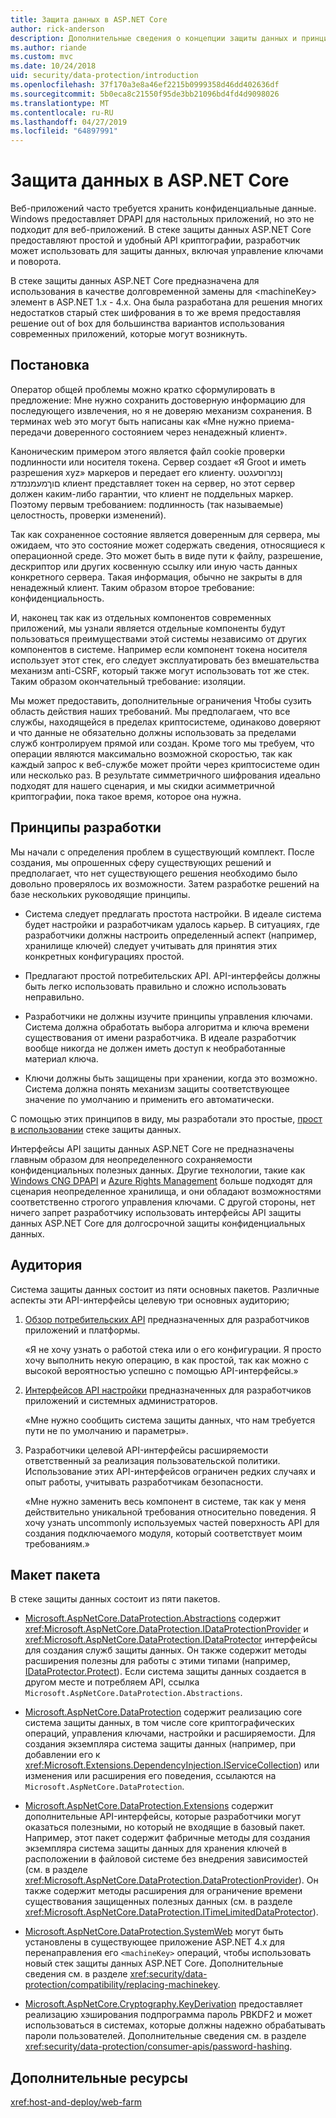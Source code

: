 ```yaml
---
title: Защита данных в ASP.NET Core
author: rick-anderson
description: Дополнительные сведения о концепции защиты данных и принципы проектирования API защиты данных ASP.NET Core.
ms.author: riande
ms.custom: mvc
ms.date: 10/24/2018
uid: security/data-protection/introduction
ms.openlocfilehash: 37f170a3e8a46ef2215b0999358d46dd402636df
ms.sourcegitcommit: 5b0eca8c21550f95de3bb21096bd4fd4d9098026
ms.translationtype: MT
ms.contentlocale: ru-RU
ms.lasthandoff: 04/27/2019
ms.locfileid: "64897991"
---
```

# <a name="aspnet-core-data-protection"></a>Защита данных в ASP.NET Core

Веб-приложений часто требуется хранить конфиденциальные данные. Windows предоставляет DPAPI для настольных приложений, но это не подходит для веб-приложений. В стеке защиты данных ASP.NET Core предоставляют простой и удобный API криптографии, разработчик может использовать для защиты данных, включая управление ключами и поворота.

В стеке защиты данных ASP.NET Core предназначена для использования в качестве долговременной замены для &lt;machineKey&gt; элемент в ASP.NET 1.x - 4.x. Она была разработана для решения многих недостатков старый стек шифрования в то же время предоставляя решение out of box для большинства вариантов использования современных приложений, которые могут возникнуть.

## <a name="problem-statement"></a>Постановка

Оператор общей проблемы можно кратко сформулировать в предложение: Мне нужно сохранить достоверную информацию для последующего извлечения, но я не доверяю механизм сохранения. В терминах web это могут быть написаны как «Мне нужно приема-передачи доверенного состоянием через ненадежный клиент».

Каноническим примером этого является файл cookie проверки подлинности или носителя токена. Сервер создает «Я Groot и иметь разрешения xyz» маркеров и передает его клиенту. ןנמרוסעגטט םוךמעמנמדמ клиент представляет токен на сервер, но этот сервер должен каким-либо гарантии, что клиент не поддельных маркер. Поэтому первым требованием: подлинность (так называемые) целостность, проверки изменений).

Так как сохраненное состояние является доверенным для сервера, мы ожидаем, что это состояние может содержать сведения, относящиеся к операционной среде. Это может быть в виде пути к файлу, разрешение, дескриптор или других косвенную ссылку или иную часть данных конкретного сервера. Такая информация, обычно не закрыты в для ненадежный клиент. Таким образом второе требование: конфиденциальность.

И, наконец так как из отдельных компонентов современных приложений, мы узнали является отдельные компоненты будут пользоваться преимуществами этой системы независимо от других компонентов в системе. Например если компонент токена носителя использует этот стек, его следует эксплуатировать без вмешательства механизм anti-CSRF, который также могут использовать тот же стек. Таким образом окончательный требование: изоляции.

Мы может предоставить, дополнительные ограничения Чтобы сузить область действия наших требований. Мы предполагаем, что все службы, находящейся в пределах криптосистеме, одинаково доверяют и что данные не обязательно должны использовать за пределами служб контролируем прямой или создан. Кроме того мы требуем, что операции являются максимально возможной скоростью, так как каждый запрос к веб-службе может пройти через криптосистеме один или несколько раз. В результате симметричного шифрования идеально подходят для нашего сценария, и мы скидки асимметричной криптографии, пока такое время, которое она нужна.

## <a name="design-philosophy"></a>Принципы разработки

Мы начали с определения проблем в существующий комплект. После создания, мы опрошенных сферу существующих решений и предполагает, что нет существующего решения необходимо было довольно проверялось их возможности. Затем разработке решений на базе нескольких руководящие принципы.

* Система следует предлагать простота настройки. В идеале система будет настройки и разработчикам удалось карьер. В ситуациях, где разработчики должны настроить определенный аспект (например, хранилище ключей) следует учитывать для принятия этих конкретных конфигурациях простой.

* Предлагают простой потребительских API. API-интерфейсы должны быть легко использовать правильно и сложно использовать неправильно.

* Разработчики не должны изучите принципы управления ключами. Система должна обработать выбора алгоритма и ключа времени существования от имени разработчика. В идеале разработчик вообще никогда не должен иметь доступ к необработанные материал ключа.

* Ключи должны быть защищены при хранении, когда это возможно. Система должна понять механизм защиты соответствующее значение по умолчанию и применить его автоматически.

С помощью этих принципов в виду, мы разработали это простые, [прост в использовании](xref:security/data-protection/using-data-protection) стеке защиты данных.

Интерфейсы API защиты данных ASP.NET Core не предназначены главным образом для неопределенного сохраняемости конфиденциальных полезных данных. Другие технологии, такие как [Windows CNG DPAPI](https://msdn.microsoft.com/library/windows/desktop/hh706794%28v=vs.85%29.aspx) и [Azure Rights Management](/rights-management/) больше подходят для сценария неопределенное хранилища, и они обладают возможностями соответственно строгого управления ключами. С другой стороны, нет ничего запрет разработчику использовать интерфейсы API защиты данных ASP.NET Core для долгосрочной защиты конфиденциальных данных.

## <a name="audience"></a>Аудитория

Система защиты данных состоит из пяти основных пакетов. Различные аспекты эти API-интерфейсы целевую три основных аудиторию;

1. [Обзор потребительских API](xref:security/data-protection/consumer-apis/overview) предназначенных для разработчиков приложений и платформы.

   «Я не хочу узнать о работой стека или о его конфигурации. Я просто хочу выполнить некую операцию, в как простой, так как можно с высокой вероятностью успешно с помощью API-интерфейсы.»

2. [Интерфейсов API настройки](xref:security/data-protection/configuration/overview) предназначенных для разработчиков приложений и системных администраторов.

   «Мне нужно сообщить система защиты данных, что нам требуется пути не по умолчанию и параметры».

3. Разработчики целевой API-интерфейсы расширяемости ответственный за реализация пользовательской политики. Использование этих API-интерфейсов ограничен редких случаях и опыт работы, учитывать разработчикам безопасности.

   «Мне нужно заменить весь компонент в системе, так как у меня действительно уникальной требования относительно поведения. Я хочу узнать uncommonly используемых частей поверхность API для создания подключаемого модуля, который соответствует моим требованиям.»

## <a name="package-layout"></a>Макет пакета

В стеке защиты данных состоит из пяти пакетов.

* [Microsoft.AspNetCore.DataProtection.Abstractions](https://www.nuget.org/packages/Microsoft.AspNetCore.DataProtection.Abstractions/) содержит <xref:Microsoft.AspNetCore.DataProtection.IDataProtectionProvider> и <xref:Microsoft.AspNetCore.DataProtection.IDataProtector> интерфейсы для создания служб защиты данных. Он также содержит методы расширения полезны для работы с этими типами (например, [IDataProtector.Protect](xref:Microsoft.AspNetCore.DataProtection.DataProtectionCommonExtensions.Protect*)). Если система защиты данных создается в другом месте и потребляем API, ссылка `Microsoft.AspNetCore.DataProtection.Abstractions`.

* [Microsoft.AspNetCore.DataProtection](https://www.nuget.org/packages/Microsoft.AspNetCore.DataProtection/) содержит реализацию core система защиты данных, в том числе core криптографических операций, управления ключами, настройки и расширяемости. Для создания экземпляра система защиты данных (например, при добавлении его к <xref:Microsoft.Extensions.DependencyInjection.IServiceCollection>) или изменения или расширения его поведения, ссылаются на `Microsoft.AspNetCore.DataProtection`.

* [Microsoft.AspNetCore.DataProtection.Extensions](https://www.nuget.org/packages/Microsoft.AspNetCore.DataProtection.Extensions/) содержит дополнительные API-интерфейсы, которые разработчики могут оказаться полезными, но который не входящие в базовый пакет. Например, этот пакет содержит фабричные методы для создания экземпляра система защиты данных для хранения ключей в расположении в файловой системе без внедрения зависимостей (см. в разделе <xref:Microsoft.AspNetCore.DataProtection.DataProtectionProvider>). Он также содержит методы расширения для ограничение времени существования защищенных полезных данных (см. в разделе <xref:Microsoft.AspNetCore.DataProtection.ITimeLimitedDataProtector>).

* [Microsoft.AspNetCore.DataProtection.SystemWeb](https://www.nuget.org/packages/Microsoft.AspNetCore.DataProtection.SystemWeb/) могут быть установлены в существующее приложение ASP.NET 4.x для перенаправления его `<machineKey>` операций, чтобы использовать новый стек защиты данных ASP.NET Core. Дополнительные сведения см. в разделе <xref:security/data-protection/compatibility/replacing-machinekey>.

* [Microsoft.AspNetCore.Cryptography.KeyDerivation](https://www.nuget.org/packages/Microsoft.AspNetCore.Cryptography.KeyDerivation/) предоставляет реализацию хэширования подпрограмма пароль PBKDF2 и может использоваться в системах, которые должны надежно обрабатывать пароли пользователей. Дополнительные сведения см. в разделе <xref:security/data-protection/consumer-apis/password-hashing>.

## <a name="additional-resources"></a>Дополнительные ресурсы

<xref:host-and-deploy/web-farm>
